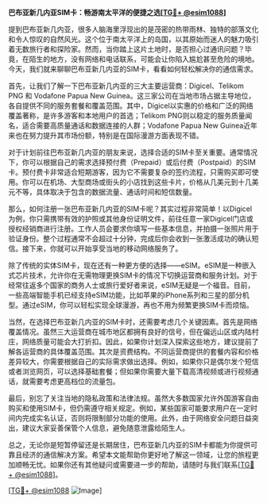 **巴布亚新几内亚SIM卡：畅游南太平洋的便捷之选[[TG💪+ @esim1088](https://t.me/s/esim1088)]**

提到巴布亚新几内亚，很多人脑海里浮现出的是茂密的热带雨林、独特的部落文化和令人惊叹的自然风光。这个位于南太平洋上的岛国，以其原始而迷人的魅力吸引着无数旅行者和探险家。然而，当你踏上这片土地时，是否担心过通讯问题？毕竟，在陌生的地方，没有网络和电话联系，可能会让你陷入尴尬甚至危险的境地。今天，我们就来聊聊巴布亚新几内亚的SIM卡，看看如何轻松解决你的通信需求。

首先，让我们了解一下巴布亚新几内亚的三大主要运营商：Digicel、Telikom PNG 和 Vodafone Papua New Guinea。这三家公司在当地市场占据主导地位，各自提供不同的服务套餐和覆盖范围。其中，Digicel以实惠的价格和广泛的网络覆盖著称，是许多游客和本地用户的首选；Telikom PNG则以稳定的服务质量闻名，适合需要高质量通话和数据连接的人群；Vodafone Papua New Guinea近年来也在努力提升其市场份额，特别是在国际漫游方面表现不错。

对于计划前往巴布亚新几内亚的朋友来说，选择合适的SIM卡至关重要。通常情况下，你可以根据自己的需求选择预付费（Prepaid）或后付费（Postpaid）的SIM卡。预付费卡非常适合短期游客，因为它不需要复杂的签约流程，只需购买即可使用。你可以在机场、大型商场或街头的小店找到这些卡片，价格从几美元到十几美元不等，具体取决于包含的数据流量、通话时间和短信数量。

那么，如何注册一张巴布亚新几内亚的SIM卡呢？其实过程非常简单！以Digicel为例，你只需携带有效的护照或其他身份证明文件，前往任意一家Digicel门店或授权经销商进行注册。工作人员会要求你填写一些基本信息，并拍摄一张照片用于验证身份。整个过程通常不会超过十分钟，完成后你会收到一张激活成功的确认短信。接下来，你就可以开始享受当地的移动网络服务了。

除了传统的实体SIM卡，现在还有一种更方便的选择——eSIM。eSIM是一种嵌入式芯片技术，允许你在无需物理更换SIM卡的情况下切换运营商和服务计划。对于经常往返多个国家的商务人士或旅行爱好者来说，eSIM无疑是一个福音。目前，一些高端智能手机已经支持eSIM功能，比如苹果的iPhone系列和三星的部分机型。通过eSIM，你可以轻松实现全球漫游，再也不用为频繁更换SIM卡而烦恼。

当然，在选择巴布亚新几内亚的SIM卡时，还需要考虑几个关键因素。首先是网络覆盖情况。虽然三大运营商在城市地区都拥有良好的信号，但在偏远山区或内陆村庄，网络质量可能会大打折扣。因此，如果你计划深入探索这些地方，建议提前了解各运营商的具体覆盖范围。其次是资费结构。不同运营商提供的套餐内容和价格差异较大，你需要根据自己的实际需求做出选择。例如，如果你只是偶尔发个短信或者浏览网页，可以选择基础套餐；但如果你需要大量下载高清视频或进行视频通话，就需要考虑更高档位的流量包。

最后，别忘了关注当地的隐私政策和法律法规。虽然大多数国家允许外国游客自由购买和使用SIM卡，但仍需遵守相关规定。例如，某些国家可能要求用户在一定时间内完成实名认证，否则将限制部分功能的使用。此外，由于网络安全问题日益突出，建议大家妥善保管个人信息，避免随意泄露给陌生人。

总之，无论你是短暂停留还是长期居住，巴布亚新几内亚的SIM卡都能为你提供可靠且经济的通信解决方案。希望本文能帮助你更好地了解这一领域，让您的旅程更加顺畅无忧。如果你还有其他疑问或需要进一步的帮助，请随时与我们联系[[TG💪+ @esim1088](https://t.me/s/esim1088)]。

[[TG💪+ @esim1088](https://t.me/s/esim1088) ![Image](https://i.postimg.cc/4NQfJmqS/Snipaste-2025-05-13-00-14-12.png)]
